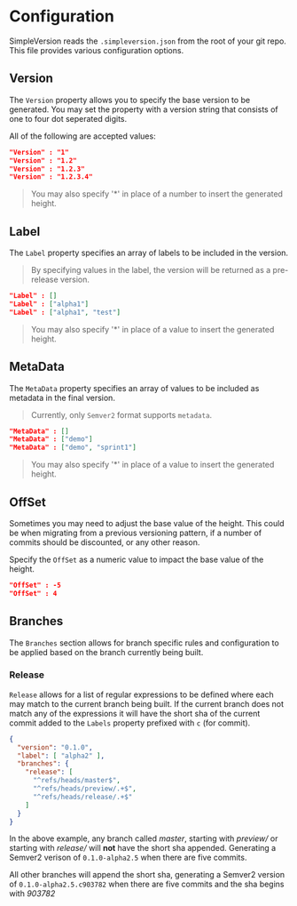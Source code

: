 Configuration
=============

SimpleVersion reads the `.simpleversion.json` from the root of your git repo.
This file provides various configuration options.

Version
-------

The `Version` property allows you to specify the base version to be generated.
You  may set the property with a version string that consists of one to four
dot seperated digits.

All of the following are accepted values:
```json
"Version" : "1"
"Version" : "1.2"
"Version" : "1.2.3"
"Version" : "1.2.3.4"
```

> You may also specify '*' in place of a number to insert the generated height.

Label
-----

The `Label` property specifies an array of labels to be included in the version.

> By specifying values in the label, the version will be returned as a pre-release version.

```json
"Label" : []
"Label" : ["alpha1"]
"Label" : ["alpha1", "test"]
```
> You may also specify '*' in place of a value to insert the generated height.

MetaData
--------

The `MetaData` property specifies an array of values to be included as metadata
in the final version.

> Currently, only `Semver2` format supports `metadata`.

```json
"MetaData" : []
"MetaData" : ["demo"]
"MetaData" : ["demo", "sprint1"]
```

> You may also specify '*' in place of a value to insert the generated height.

OffSet
------

Sometimes you may need to adjust the base value of the height. This could be
when migrating from a previous versioning pattern, if a number of commits
should be discounted, or any other reason.

Specify the `OffSet` as a numeric value to impact the base value of the height.

```json
"OffSet" : -5
"OffSet" : 4
```

Branches
--------

The `Branches` section allows for branch specific rules and configuration to
be applied based on the branch currently being built.

### Release

`Release` allows for a list of regular expressions to be defined where each
may match to the current branch being built. If the current branch does not match
any of the expressions it will have the short sha of the current commit added
to the `Labels` property prefixed with `c` (for commit).

```json
{
  "version": "0.1.0",
  "label": [ "alpha2" ],
  "branches": {
    "release": [
      "^refs/heads/master$",
      "^refs/heads/preview/.+$",
      "^refs/heads/release/.+$"
    ]
  }
}
```

In the above example, any branch called _master_, starting with _preview/_ or
starting with _release/_ will **not** have the short sha appended. Generating a
Semver2 verison of `0.1.0-alpha2.5` when there are five commits.

All other branches will append the short sha, generating a Semver2 version of
`0.1.0-alpha2.5.c903782` when there are five commits and the sha begins with
_903782_